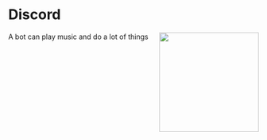 # Discord

<img align="right" src="https://cdn.discordapp.com/avatars/576747435653595136/23f83723ab3be18ee7d6189fcd39df99.webp?size=1024" height="200" width="200">
A bot can play music and do a lot of things
